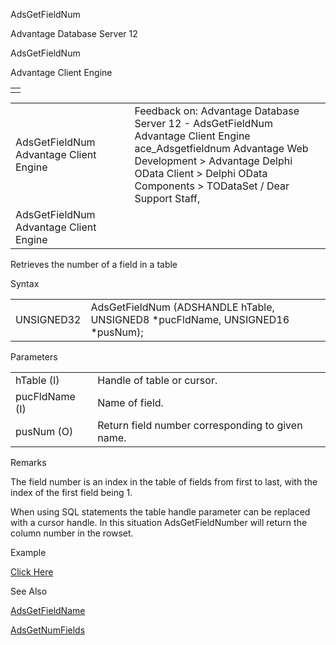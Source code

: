 AdsGetFieldNum




Advantage Database Server 12  

AdsGetFieldNum

Advantage Client Engine

|  |
| --- |
|  |

|  |  |  |  |  |
| --- | --- | --- | --- | --- |
| AdsGetFieldNum  Advantage Client Engine |  |  | Feedback on: Advantage Database Server 12 - AdsGetFieldNum Advantage Client Engine ace\_Adsgetfieldnum Advantage Web Development > Advantage Delphi OData Client > Delphi OData Components > TODataSet / Dear Support Staff, |  |
| AdsGetFieldNum  Advantage Client Engine |  |  |  |  |

Retrieves the number of a field in a table

Syntax

|  |  |
| --- | --- |
| UNSIGNED32 | AdsGetFieldNum (ADSHANDLE hTable,  UNSIGNED8 \*pucFldName,  UNSIGNED16 \*pusNum); |

Parameters

|  |  |
| --- | --- |
| hTable (I) | Handle of table or cursor. |
| pucFldName (I) | Name of field. |
| pusNum (O) | Return field number corresponding to given name. |

Remarks

The field number is an index in the table of fields from first to last, with the index of the first field being 1.

When using SQL statements the table handle parameter can be replaced with a cursor handle. In this situation AdsGetFieldNumber will return the column number in the rowset.

Example

[Click Here](ace_examples.htm#adsgetfieldnumexample)

See Also

[AdsGetFieldName](ace_adsgetfieldname.htm)

[AdsGetNumFields](ace_adsgetnumfields.htm)